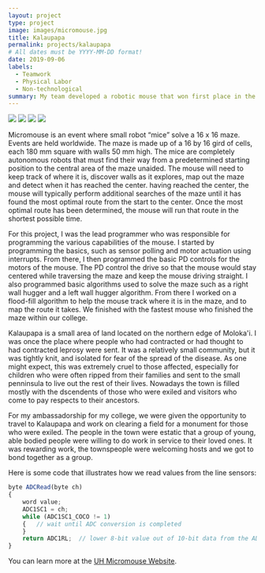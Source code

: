 ```yaml
---
layout: project
type: project
image: images/micromouse.jpg
title: Kalaupapa
permalink: projects/kalaupapa
# All dates must be YYYY-MM-DD format!
date: 2019-09-06
labels:
  - Teamwork
  - Physical Labor
  - Non-technological
summary: My team developed a robotic mouse that won first place in the 2015 UH Micromouse competition.
---
```


<div class="ui small rounded images">
  <img class="ui image" src="../images/micromouse-robot.png">
  <img class="ui image" src="../images/micromouse-robot-2.jpg">
  <img class="ui image" src="../images/micromouse.jpg">
  <img class="ui image" src="../images/micromouse-circuit.png">
</div>

Micromouse is an event where small robot “mice” solve a 16 x 16 maze.  Events are held worldwide.  The maze is made up of a 16 by 16 gird of cells, each 180 mm square with walls 50 mm high.  The mice are completely autonomous robots that must find their way from a predetermined starting position to the central area of the maze unaided.  The mouse will need to keep track of where it is, discover walls as it explores, map out the maze and detect when it has reached the center.  having reached the center, the mouse will typically perform additional searches of the maze until it has found the most optimal route from the start to the center.  Once the most optimal route has been determined, the mouse will run that route in the shortest possible time.

For this project, I was the lead programmer who was responsible for programming the various capabilities of the mouse.  I started by programming the basics, such as sensor polling and motor actuation using interrupts.  From there, I then programmed the basic PD controls for the motors of the mouse.  The PD control the drive so that the mouse would stay centered while traversing the maze and keep the mouse driving straight.  I also programmed basic algorithms used to solve the maze such as a right wall hugger and a left wall hugger algorithm.  From there I worked on a flood-fill algorithm to help the mouse track where it is in the maze, and to map the route it takes.  We finished with the fastest mouse who finished the maze within our college.

Kalaupapa is a small area of land located on the northern edge of Moloka'i. I was once the place where people who had contracted or had thought to had contracted leprosy were sent. It was a relatively small community, but it was tightly knit, and isolated for fear of the spread of the disease. As one might expect, this was extremely cruel to those affected, especially for children who were often ripped from their families and sent to the small penninsula to live out the rest of their lives. Nowadays the town is filled mostly with the dscendents of those who were exiled and visitors who come to pay respects to their ancestors.

For my ambassadorship for my college, we were given the opportunity to travel to Kalaupapa and work on clearing a field for a monument for those who were exiled. The people in the town were estatic that a group of young, able bodied people were willing to do work in service to their loved ones. It was rewarding work, the townspeople were welcoming hosts and we got to bond together as a group.
 
Here is some code that illustrates how we read values from the line sensors:

```js
byte ADCRead(byte ch)
{
    word value;
    ADC1SC1 = ch;
    while (ADC1SC1_COCO != 1)
    {   // wait until ADC conversion is completed   
    }
    return ADC1RL;  // lower 8-bit value out of 10-bit data from the ADC
}
```

You can learn more at the [UH Micromouse Website](http://www-ee.eng.hawaii.edu/~mmouse/about.html).



